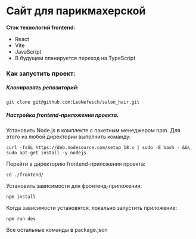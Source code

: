 # Сайт для парикмахерской

**Стэк технологий frontend:**
 - React
 - Vite
 - JavaScript
 - В будущем планируется переход на TypeScript

### Как запустить проект:

##### Клонировать репозиторий:

```
git clone git@github.com:LeoNefesch/salon_hair.git
```

##### Настройка frontend-приложения проекта.

Установить Node.js в комплекте с пакетным менеджером npm. Для этого из любой директории выполнить команду:

```
curl -fsSL https://deb.nodesource.com/setup_18.x | sudo -E bash - &&\
sudo apt-get install -y nodejs
```

Перейти в директорию frontend-приложения проекта:

```
cd ./frontend/
```

Установить зависимости для фронтенд-приложения:

```
npm install
```

Когда зависимости установятся, локально запустить приложение:

```
npm run dev
```

Все остальные команды в package.json
